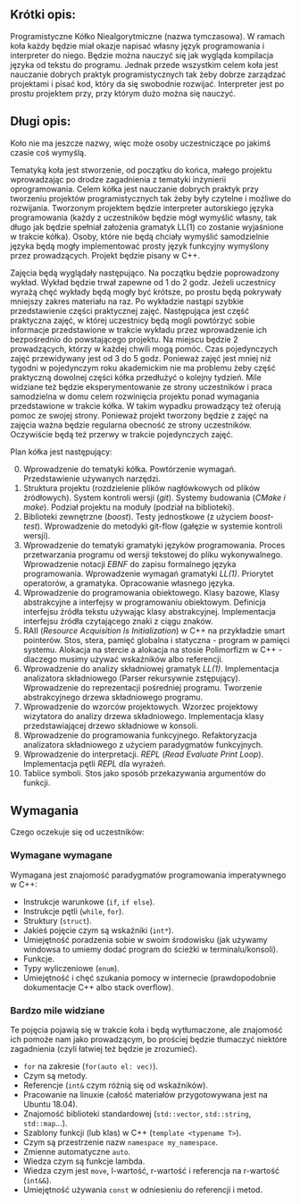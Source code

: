 ## Krótki opis:

Programistyczne Kółko Niealgorytmiczne (nazwa tymczasowa).
W ramach koła każdy będzie miał okazje
napisać własny język programowania i interpreter do niego. Będzie można 
nauczyć się jak wygląda kompilacja języka od tekstu do programu.
Jednak przede wszystkim celem koła jest nauczanie dobrych praktyk
programistycznych tak żeby dobrze zarządzać projektami i pisać
kod, który da się swobodnie rozwijać. Interpreter jest po prostu
projektem przy, przy którym dużo można się nauczyć.

## Długi opis:

Koło nie ma jeszcze nazwy, więc może osoby uczestniczące po jakimś czasie coś wymyślą.

Tematyką koła jest stworzenie, od początku do końca, małego projektu wprowadzając po drodze
zagadnienia z tematyki inżynierii oprogramowania. Celem kółka jest nauczanie dobrych
praktyk przy tworzeniu projektów programistycznych tak żeby były czytelne i możliwe do rozwijania. 
Tworzonym projektem będzie interpreter autorskiego języka programowania (każdy z uczestników
będzie mógł wymyślić własny, tak długo jak będzie spełniał założenia gramatyk LL(1) co zostanie
wyjaśnione w trakcie kółka). Osoby, które nie będą chciały wymyślić samodzielnie 
języka będą mogły implementować prosty język funkcyjny wymyślony przez prowadzących.
Projekt będzie pisany w C++. 

Zajęcia będą wyglądały następująco. Na początku będzie poprowadzony wykład.
Wykład będzie trwał zapewne od 1 do 2 godz. Jeżeli uczestnicy wyrażą chęć
wykłady będą mogły być krótsze, po prostu będą pokrywały mniejszy zakres materiału
na raz. Po wykładzie nastąpi szybkie przedstawienie części praktycznej zajęć.
Następująca jest część praktyczna zajęć, w której uczestnicy będą mogli powtórzyć
sobie informacje przedstawione w trakcie wykładu przez wprowadzenie ich bezpośrednio
do powstającego projektu. Na miejscu będzie 2 prowadzących, którzy w każdej chwili
mogą pomóc. Czas pojedynczych zajęć przewidywany jest od 3 do 5 godz.
Ponieważ zajęć jest mniej niż tygodni w pojedynczym roku akademickim nie ma problemu
żeby część praktyczną dowolnej części kółka przedłużyć o kolejny tydzień.
Mile widziane też będzie eksperymentowanie ze strony uczestników i praca samodzielna 
w domu celem rozwinięcia projektu ponad wymagania przedstawione w trakcie kółka.
W takim wypadku prowadzący też oferują pomoc ze swojej strony.
Ponieważ projekt tworzony będzie z zajęć na zajęcia ważna będzie regularna
obecność ze strony uczestników.
Oczywiście będą też przerwy w trakcie pojedynczych zajęć. 

Plan kółka jest następujący:

0.  Wprowadzenie do tematyki kółka.
    Powtórzenie wymagań. 
    Przedstawienie używanych narzędzi.  
1.  Struktura projektu (rozdzielenie plików nagłówkowych od plików źródłowych). 
    System kontroli wersji (*git*). 
    Systemy budowania (*CMake i make*). 
    Podział projektu na moduły (podział na biblioteki).
2.  Biblioteki zewnętrzne (*boost*).
    Testy jednostkowe (z użyciem *boost-test*).
    Wprowadzenie do metodyki git-flow (gałęzie w systemie kontroli wersji).
3.  Wprowadzenie do tematyki gramatyki języków programowania.
    Proces przetwarzania programu od wersji tekstowej do pliku wykonywalnego.
    Wprowadzenie notacji *EBNF* do zapisu formalnego języka programowania.
    Wprowadzenie wymagań gramatyki *LL(1)*.
    Priorytet operatorów, a gramatyka.
    Opracowanie własnego języka.
4.  Wprowadzenie do programowania obiektowego.
    Klasy bazowe, Klasy abstrakcyjne a interfejsy w programowaniu obiektowym.
    Definicja interfejsu źródła tekstu używając klasy abstrakcyjnej.
    Implementacja interfejsu źródła czytającego znaki z ciągu znaków.
5.  RAII (*Resource Acquisition Is Initialization*) w C++ na przykładzie smart pointerów.
    Stos, stera, pamięć globalna i statyczna - program w pamięci systemu.
    Alokacja na stercie a alokacja na stosie
    Polimorfizm w C++ - dlaczego musimy używać wskaźników albo referencji.
6.  Wprowadzenie do analizy składniowej gramatyk *LL(1)*.
    Implementacja analizatora składniowego (Parser rekursywnie zstępujący).
    Wprowadzenie do reprezentacji pośredniej programu.
    Tworzenie abstrakcyjnego drzewa składniowego programu.
7.  Wprowadzenie do wzorców projektowych.
    Wzorzec projektowy wizytatora do analizy drzewa składniowego.
    Implementacja klasy przedstawiającej drzewo składniowe w konsoli.
8.  Wprowadzenie do programowania funkcyjnego.
    Refaktoryzacja analizatora składniowego z użyciem paradygmatów funkcyjnych.
9.  Wprowadzenie do interpretacji.
    *REPL* (*Read Evaluate Print Loop*).
    Implementacja pętli *REPL* dla wyrażeń.
10. Tablice symboli.
    Stos jako sposób przekazywania argumentów do funkcji.

## Wymagania

Czego oczekuje się od uczestników:

### Wymagane wymagane

Wymagana jest znajomość paradygmatów programowania imperatywnego w C++:

* Instrukcje warunkowe (`if`, `if else`).
* Instrukcje pętli (`while`, `for`).
* Struktury (`struct`).
* Jakieś pojęcie czym są wskaźniki (`int*`).
* Umiejętność poradzenia sobie w swoim środowisku (jak używamy windowsa to umiemy
dodać program do ścieżki w terminalu/konsoli).
* Funkcje.
* Typy wyliczeniowe (`enum`).
* Umiejętność i chęć szukania pomocy w internecie 
(prawdopodobnie dokumentacje C++ albo stack overflow).

### Bardzo mile widziane

Te pojęcia pojawią się w trakcie koła i będą wytłumaczone, ale
znajomość ich pomoże nam jako prowadzącym, bo prościej będzie
tłumaczyć niektóre zagadnienia (czyli łatwiej też będzie je
zrozumieć).

* `for` na zakresie (`for(auto el: vec)`).
* Czym są metody.
* Referencje (`int&` czym różnią się od wskaźników).
* Pracowanie na linuxie (całość materiałów przygotowywana jest na Ubuntu 18.04).
* Znajomość biblioteki standardowej (`std::vector`, `std::string`, `std::map`...).
* Szablony funkcji (lub klas) w C++ (`template <typename T>`).
* Czym są przestrzenie nazw `namespace my_namespace`.
* Zmienne automatyczne `auto`.
* Wiedza czym są funkcje lambda.
* Wiedza czym jest `move`, l-wartość, r-wartość i referencja na r-wartość (`int&&`).
* Umiejętność używania `const` w odniesieniu do referencji i metod.
